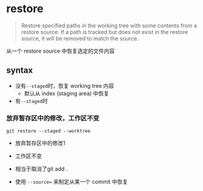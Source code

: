 # restore

> Restore specified paths in the working tree with some contents from a restore source. If a path is tracked but does not exist in the restore source, it will be removed to match the source.

从一个 restore source 中恢复选定的文件内容

## syntax

- 没有`--staged`时，恢复 working tree 内容
  - 默认从 index (staging area) 中恢复
- 有`--staged`时

### 放弃暂存区中的修改，工作区不变

`git restore --staged --worktree`

- 放弃暂存区中的修改1
- 工作区不变
- 相当于取消了git add .

- 使用 `--source=` 来制定从某一个 commit 中恢复

